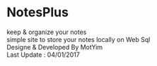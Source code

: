 # NotesPlus
keep &amp; organize your notes  
simple site to store your notes locally on Web Sql  
Designe & Developed By MotYim  
Last Update : 04/01/2017  
